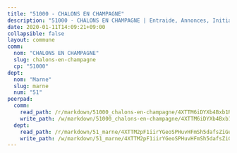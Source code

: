 ```yaml
---
title: "51000 - CHALONS EN CHAMPAGNE"
description: "51000 - CHALONS EN CHAMPAGNE | Entraide, Annonces, Initiatives"
date: 2020-01-11T14:09:21+09:00
collapsible: false
layout: commune
comm:
  nom: "CHALONS EN CHAMPAGNE"
  slug: chalons-en-champagne
  cp: "51000"
dept:
  nom: "Marne"
  slug: marne
  num: "51"
peerpad:
  comm:
    read_path: /r/markdown/51000_chalons-en-champagne/4XTTM6iDYXb4Bxb1RbwcUBgenZ9JJT665VupXonUQYrP4K1Tm
    write_path: /w/markdown/51000_chalons-en-champagne/4XTTM6iDYXb4Bxb1RbwcUBgenZ9JJT665VupXonUQYrP4K1Tm-K3TgUcC7mGtovRq11rpgC1v8XrJTZbCNao2hDG8kMNS6jDbQTeMfmHQjnqt9CsYtxcSRNwUpaKRLKEKahsHx42nGoCk6BJ9bmBuswspfKEuKMuirpcg3kf4RQ3niw6ckjgoT8Jkw
  dept:
    read_path: /r/markdown/51_marne/4XTTM2pF1iirYGeoSPHuvHFmSh5dafsZiGuDVqApNYr9W2doe
    write_path: /w/markdown/51_marne/4XTTM2pF1iirYGeoSPHuvHFmSh5dafsZiGuDVqApNYr9W2doe-K3TgV7EpXmd75L5pz6aUTALihWsFeiubyposyfPgz6DbQby3ZQF3gNXaGqeRVGevfRz46yND7Y8QkCv5VozWFj5shZbEokjWNQrdmmsAHCxzuLQj5kuinh4kCdsefHKLdp7xhUwa
---
```


